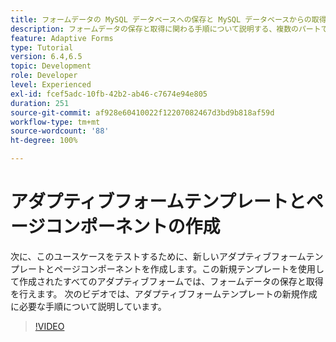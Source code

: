 ```yaml
---
title: フォームデータの MySQL データベースへの保存と MySQL データベースからの取得 - アダプティブフォームテンプレートとページコンポーネントの作成
description: フォームデータの保存と取得に関わる手順について説明する、複数のパートで構成されているチュートリアル
feature: Adaptive Forms
type: Tutorial
version: 6.4,6.5
topic: Development
role: Developer
level: Experienced
exl-id: fcef5adc-10fb-42b2-ab46-c7674e94e805
duration: 251
source-git-commit: af928e60410022f12207082467d3bd9b818af59d
workflow-type: tm+mt
source-wordcount: '88'
ht-degree: 100%

---
```


# アダプティブフォームテンプレートとページコンポーネントの作成

次に、このユースケースをテストするために、新しいアダプティブフォームテンプレートとページコンポーネントを作成します。この新規テンプレートを使用して作成されたすべてのアダプティブフォームでは、フォームデータの保存と取得を行えます。
次のビデオでは、アダプティブフォームテンプレートの新規作成に必要な手順について説明しています。
>[!VIDEO](https://video.tv.adobe.com/v/27828?quality=12&learn=on)
